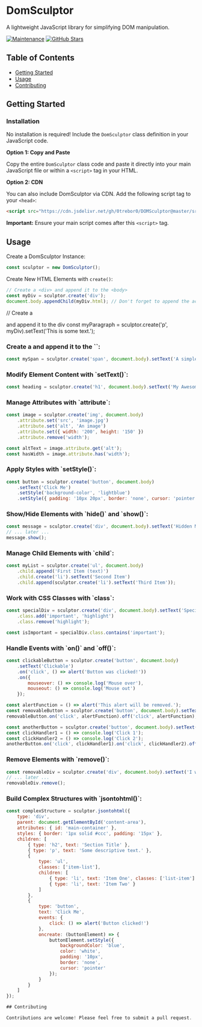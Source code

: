# DomSculptor

A lightweight JavaScript library for simplifying DOM manipulation.

[![Maintenance](https://img.shields.io/badge/Maintained%3F-yes-green.svg)](https://GitHub.com/0trebor0/DOMSculptor/graphs/commit-activity)
[![GitHub Stars](https://img.shields.io/github/stars/0trebor0/DOMSculptor?style=social)](https://github.com/0trebor0/DOMSculptor/stargazers)

## Table of Contents

- [Getting Started](#getting-started)
- [Usage](#usage)
- [Contributing](#contributing)

## Getting Started

### Installation

No installation is required! Include the `DomSculptor` class definition in your JavaScript code.

**Option 1: Copy and Paste**

Copy the entire `DomSculptor` class code and paste it directly into your main JavaScript file or within a `<script>` tag in your HTML.

**Option 2: CDN**

You can also include DomSculptor via CDN. Add the following script tag to your `<head>`:

```html
<script src="https://cdn.jsdelivr.net/gh/0trebor0/DOMSculptor@master/src/index.js"></script>
```

**Important:** Ensure your main script comes after this `<script>` tag.

## Usage

Create a DomSculptor Instance:

```javascript
const sculptor = new DomSculptor();
```

Create New HTML Elements with `create()`:

```javascript
// Create a <div> and append it to the <body>
const myDiv = sculptor.create('div');
document.body.appendChild(myDiv.html); // Don't forget to append the actual HTML element
```

// Create a <p> and append it to the div
const myParagraph = sculptor.create('p', myDiv).setText('This is some text.');

### Create a <span> and append it to the \`<body>\`:

```javascript
const mySpan = sculptor.create('span', document.body).setText('A simple span.');
```

### Modify Element Content with \`setText()\`:

```javascript
const heading = sculptor.create('h1', document.body).setText('My Awesome Title');
```

### Manage Attributes with \`attribute\`:

```javascript
const image = sculptor.create('img', document.body)
    .attribute.set('src', 'image.jpg')
    .attribute.set('alt', 'An image')
    .attribute.set({ width: '200', height: '150' })
    .attribute.remove('width');

const altText = image.attribute.get('alt');
const hasWidth = image.attribute.has('width');
```

### Apply Styles with \`setStyle()\`:

```javascript
const button = sculptor.create('button', document.body)
    .setText('Click Me')
    .setStyle('background-color', 'lightblue')
    .setStyle({ padding: '10px 20px', border: 'none', cursor: 'pointer' });
```

### Show/Hide Elements with \`hide()\` and \`show()\`:

```javascript
const message = sculptor.create('div', document.body).setText('Hidden Message').hide();
// ... later ...
message.show();
```

### Manage Child Elements with \`child\`:

```javascript
const myList = sculptor.create('ul', document.body)
    .child.append('First Item (text)')
    .child.create('li').setText('Second Item')
    .child.append(sculptor.create('li').setText('Third Item'));
```

### Work with CSS Classes with \`class\`:

```javascript
const specialDiv = sculptor.create('div', document.body).setText('Special')
    .class.add('important', 'highlight')
    .class.remove('highlight');

const isImportant = specialDiv.class.contains('important');
```

### Handle Events with \`on()\` and \`off()\`:

```javascript
const clickableButton = sculptor.create('button', document.body)
    .setText('Clickable')
    .on('click', () => alert('Button was clicked!'))
    .on({
        mouseover: () => console.log('Mouse over'),
        mouseout: () => console.log('Mouse out')
    });

const alertFunction = () => alert('This alert will be removed.');
const removableButton = sculptor.create('button', document.body).setText('Removable Alert');
removableButton.on('click', alertFunction).off('click', alertFunction);

const anotherButton = sculptor.create('button', document.body).setText('Multiple Clicks');
const clickHandler1 = () => console.log('Click 1');
const clickHandler2 = () => console.log('Click 2');
anotherButton.on('click', clickHandler1).on('click', clickHandler2).off('click');
```

### Remove Elements with \`remove()\`:

```javascript
const removableDiv = sculptor.create('div', document.body).setText('I will be removed.');
// ... later ...
removableDiv.remove();
```

### Build Complex Structures with \`jsontohtml()\`:

```javascript
const complexStructure = sculptor.jsontohtml({
    type: 'div',
    parent: document.getElementById('content-area'),
    attributes: { id: 'main-container' },
    styles: { border: '1px solid #ccc', padding: '15px' },
    children: [
        { type: 'h2', text: 'Section Title' },
        { type: 'p', text: 'Some descriptive text.' },
        {
            type: 'ul',
            classes: ['item-list'],
            children: [
                { type: 'li', text: 'Item One', classes: ['list-item'] },
                { type: 'li', text: 'Item Two' }
            ]
        },
        {
            type: 'button',
            text: 'Click Me',
            events: { 
                click: () => alert('Button clicked!') 
            },
            oncreate: (buttonElement) => {
                buttonElement.setStyle({
                    backgroundColor: 'blue',
                    color: 'white',
                    padding: '10px',
                    border: 'none',
                    cursor: 'pointer'
                });
            }
        }
    ]
});

## Contributing

Contributions are welcome! Please feel free to submit a pull request.
